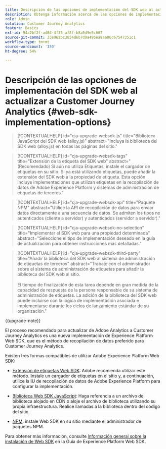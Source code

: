 ```yaml
---
title: Descripción de las opciones de implementación del SDK web al actualizar a Customer Journey Analytics
description: Obtenga información acerca de las opciones de implementación de Web SDK al actualizar a Customer Journey Analytics
role: Admin
solution: Customer Journey Analytics
feature: Basics
exl-id: 94a2bf2f-ad84-4f35-af8f-b8a5d9e5c607
source-git-commit: 33e962bc3834d6b7d0a49bea9aa06c67547351c1
workflow-type: tm+mt
source-wordcount: '350'
ht-degree: 54%

---
```


# Descripción de las opciones de implementación del SDK web al actualizar a Customer Journey Analytics {#web-sdk-implementation-options}

<!-- markdownlint-disable MD034 -->

>[!CONTEXTUALHELP]
>id="cja-upgrade-websdk-js"
>title="Biblioteca JavaScript del SDK web (alloy.js)"
>abstract="Incluya la biblioteca del SDK web (alloy.js) en todas las páginas del sitio."

<!-- markdownlint-enable MD034 -->

<!-- markdownlint-disable MD034 -->

>[!CONTEXTUALHELP]
>id="cja-upgrade-websdk-tags"
>title="Extensión de la etiqueta del SDK web"
>abstract="(Recomendado) Si aún no utiliza Etiquetas, instale el cargador de etiquetas en su sitio. Si ya está utilizando etiquetas, puede añadir la extensión del SDK web a la propiedad de etiqueta. Esta opción incluye implementaciones que utilizan etiquetas en la recopilación de datos de Adobe Experience Platform y sistemas de administración de etiquetas de terceros."

<!-- markdownlint-enable MD034 -->

<!-- markdownlint-disable MD034 -->

>[!CONTEXTUALHELP]
>id="cja-upgrade-websdk-api"
>title="Paquete NPM"
>abstract="Utilice la API de recopilación de datos para enviar datos directamente a una secuencia de datos. Se admiten los tipos no autenticados (cliente a servidor) y autenticados (servidor a servidor)."

<!-- markdownlint-enable MD034 -->

<!-- markdownlint-disable MD034 -->

>[!CONTEXTUALHELP]
>id="cja-upgrade-websdk-no-selection"
>title="Implementar el SDK web para una propiedad determinada"
>abstract="Seleccione el tipo de implementación deseado en la guía de actualización para obtener instrucciones más detalladas."

<!-- markdownlint-enable MD034 -->

<!-- markdownlint-disable MD034 -->

>[!CONTEXTUALHELP]
>id="cja-upgrade-websdk-third-party"
>title="Añadir la biblioteca del SDK web al sistema de administración de etiquetas de terceros"
>abstract="Trabaje con el administrador sobre el sistema de administración de etiquetas para añadir la biblioteca del SDK web al sitio.<br><br>El tiempo de finalización de esta tarea depende en gran medida de la capacidad de respuesta de la persona responsable de su sistema de administración de etiquetas. La adición de la biblioteca del SDK web puede incluirse con la lógica de implementación asociada e implementarse durante los ciclos de lanzamiento estándar de su organización."

<!-- markdownlint-enable MD034 -->

{{upgrade-note}}

El proceso recomendado para actualizar de Adobe Analytics a Customer Journey Analytics es una nueva implementación de Experience Platform Web SDK, que es el método de recopilación de datos preferido para Customer Journey Analytics.

Existen tres formas compatibles de utilizar Adobe Experience Platform Web SDK:

* [Extensión de etiquetas Web SDK](https://experienceleague.adobe.com/en/docs/experience-platform/web-sdk/install/extension): Adobe recomienda utilizar este método. Instale un cargador de etiquetas en el sitio y, a continuación, utilice la IU de recopilación de datos de Adobe Experience Platform para configurar la implementación.

* [Biblioteca Web SDK JavaScript](https://experienceleague.adobe.com/en/docs/experience-platform/web-sdk/install/library): Haga referencia a un archivo de biblioteca alojado en CDN o aloje el archivo de biblioteca utilizando su propia infraestructura. Realice llamadas a la biblioteca dentro del código del sitio.

* [NPM](https://experienceleague.adobe.com/en/docs/experience-platform/web-sdk/install/npm): instale Web SDK en su sitio mediante el administrador de paquetes NPM.

Para obtener más información, consulte [Información general sobre la instalación de Web SDK](https://experienceleague.adobe.com/en/docs/experience-platform/web-sdk/install/overview) en la Guía de Experience Platform Web SDK.
